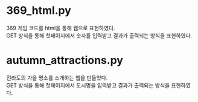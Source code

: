 # 369_html.py
369 게임 코드를 html을 통해 웹으로 표현하였다.  
GET 방식을 통해 첫페이지에서 숫자를 입력받고 결과가 출력되는 방식을 표현하였다.
# autumn_attractions.py
전라도의 가을 명소를 소개하는 웹을 만들었다.  
GET 방식을 통해 첫페이지에서 도시명을 입력받고 결과가 출력되는 방식을 표현하였다.
